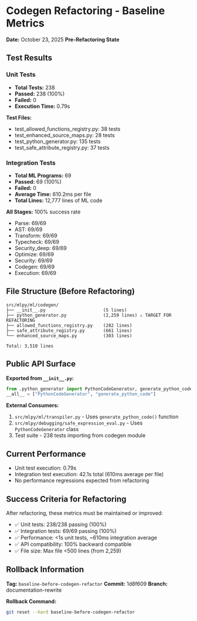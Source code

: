 # Codegen Refactoring - Baseline Metrics
**Date:** October 23, 2025
**Pre-Refactoring State**

## Test Results

### Unit Tests
- **Total Tests:** 238
- **Passed:** 238 (100%)
- **Failed:** 0
- **Execution Time:** 0.79s

**Test Files:**
- test_allowed_functions_registry.py: 38 tests
- test_enhanced_source_maps.py: 28 tests
- test_python_generator.py: 135 tests
- test_safe_attribute_registry.py: 37 tests

### Integration Tests
- **Total ML Programs:** 69
- **Passed:** 69 (100%)
- **Failed:** 0
- **Average Time:** 610.2ms per file
- **Total Lines:** 12,777 lines of ML code

**All Stages:** 100% success rate
- Parse: 69/69
- AST: 69/69
- Transform: 69/69
- Typecheck: 69/69
- Security_deep: 69/69
- Optimize: 69/69
- Security: 69/69
- Codegen: 69/69
- Execution: 69/69

## File Structure (Before Refactoring)

```
src/mlpy/ml/codegen/
├── __init__.py                      (5 lines)
├── python_generator.py              (2,259 lines) ⚠️ TARGET FOR REFACTORING
├── allowed_functions_registry.py    (282 lines)
├── safe_attribute_registry.py       (661 lines)
└── enhanced_source_maps.py          (303 lines)

Total: 3,510 lines
```

## Public API Surface

**Exported from `__init__.py`:**
```python
from .python_generator import PythonCodeGenerator, generate_python_code
__all__ = ["PythonCodeGenerator", "generate_python_code"]
```

**External Consumers:**
1. `src/mlpy/ml/transpiler.py` - Uses `generate_python_code()` function
2. `src/mlpy/debugging/safe_expression_eval.py` - Uses `PythonCodeGenerator` class
3. Test suite - 238 tests importing from codegen module

## Current Performance
- Unit test execution: 0.79s
- Integration test execution: 42.1s total (610ms average per file)
- No performance regressions expected from refactoring

## Success Criteria for Refactoring

After refactoring, these metrics must be maintained or improved:

- ✅ Unit tests: 238/238 passing (100%)
- ✅ Integration tests: 69/69 passing (100%)
- ✅ Performance: <1s unit tests, ~610ms integration average
- ✅ API compatibility: 100% backward compatible
- ✅ File size: Max file <500 lines (from 2,259)

## Rollback Information

**Tag:** `baseline-before-codegen-refactor`
**Commit:** 1d8f609
**Branch:** documentation-rewrite

**Rollback Command:**
```bash
git reset --hard baseline-before-codegen-refactor
```
